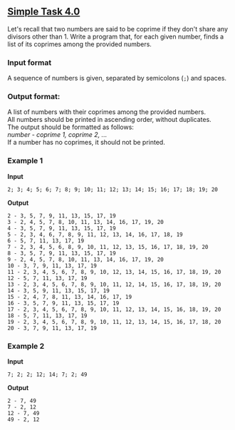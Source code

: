 ## [Simple Task 4.0](../../../solutions/3.2/32_t.py)

Let's recall that two numbers are said to be coprime if they don't share any divisors other than 1. Write a program that, for each given number, finds a list of its coprimes among the provided numbers.

### Input format

A sequence of numbers is given, separated by semicolons (`;`) and spaces.

### Output format:

A list of numbers with their coprimes among the provided numbers.  
All numbers should be printed in ascending order, without duplicates.  
The output should be formatted as follows:  
_number - coprime 1, coprime 2, ..._  
If a number has no coprimes, it should not be printed.

### Example 1

__Input__
```plaintext
2; 3; 4; 5; 6; 7; 8; 9; 10; 11; 12; 13; 14; 15; 16; 17; 18; 19; 20
```

__Output__
```plaintext
2 - 3, 5, 7, 9, 11, 13, 15, 17, 19
3 - 2, 4, 5, 7, 8, 10, 11, 13, 14, 16, 17, 19, 20
4 - 3, 5, 7, 9, 11, 13, 15, 17, 19
5 - 2, 3, 4, 6, 7, 8, 9, 11, 12, 13, 14, 16, 17, 18, 19
6 - 5, 7, 11, 13, 17, 19
7 - 2, 3, 4, 5, 6, 8, 9, 10, 11, 12, 13, 15, 16, 17, 18, 19, 20
8 - 3, 5, 7, 9, 11, 13, 15, 17, 19
9 - 2, 4, 5, 7, 8, 10, 11, 13, 14, 16, 17, 19, 20
10 - 3, 7, 9, 11, 13, 17, 19
11 - 2, 3, 4, 5, 6, 7, 8, 9, 10, 12, 13, 14, 15, 16, 17, 18, 19, 20
12 - 5, 7, 11, 13, 17, 19
13 - 2, 3, 4, 5, 6, 7, 8, 9, 10, 11, 12, 14, 15, 16, 17, 18, 19, 20
14 - 3, 5, 9, 11, 13, 15, 17, 19
15 - 2, 4, 7, 8, 11, 13, 14, 16, 17, 19
16 - 3, 5, 7, 9, 11, 13, 15, 17, 19
17 - 2, 3, 4, 5, 6, 7, 8, 9, 10, 11, 12, 13, 14, 15, 16, 18, 19, 20
18 - 5, 7, 11, 13, 17, 19
19 - 2, 3, 4, 5, 6, 7, 8, 9, 10, 11, 12, 13, 14, 15, 16, 17, 18, 20
20 - 3, 7, 9, 11, 13, 17, 19
```

### Example 2

__Input__
```plaintext
7; 2; 2; 12; 14; 7; 2; 49
```

__Output__
```plaintext
2 - 7, 49
7 - 2, 12
12 - 7, 49
49 - 2, 12
```